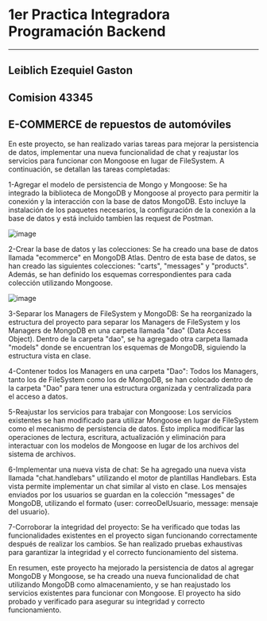 # 1er Practica Integradora Programación Backend
-------------------------------
##  Leiblich Ezequiel Gaston

## Comision 43345

## E-COMMERCE de repuestos de automóviles

En este proyecto, se han realizado varias tareas para mejorar la persistencia de datos, implementar una nueva funcionalidad de chat y reajustar los 
servicios para funcionar con Mongoose en lugar de FileSystem. A continuación, se detallan las tareas completadas:

1-Agregar el modelo de persistencia de Mongo y Mongoose: Se ha integrado la biblioteca de MongoDB y Mongoose al proyecto para permitir la conexión y la 
interacción con la base de datos MongoDB. Esto incluye la instalación de los paquetes necesarios, la configuración de la conexión a la base de datos y 
está incluido tambien las request de Postman.

![image](https://github.com/EzequielLeiblich/BACKEND-1erPracticaIntegradora-LeiblichE/assets/113488651/725d6539-d22e-45a0-a46b-d79eab53dc22)

2-Crear la base de datos y las colecciones: Se ha creado una base de datos llamada "ecommerce" en MongoDB Atlas. Dentro de esta base de datos, se han 
creado las siguientes colecciones: "carts", "messages" y "products". Además, se han definido los esquemas correspondientes para cada colección 
utilizando Mongoose.

![image](https://github.com/EzequielLeiblich/BACKEND-1erPracticaIntegradora-LeiblichE/assets/113488651/6886c33c-cc5b-4095-bb3e-aabe2c589311)

3-Separar los Managers de FileSystem y MongoDB: Se ha reorganizado la estructura del proyecto para separar los Managers de FileSystem y los Managers 
de MongoDB en una carpeta llamada "dao" (Data Access Object). Dentro de la carpeta "dao", se ha agregado otra carpeta llamada "models" donde se 
encuentran los esquemas de MongoDB, siguiendo la estructura vista en clase.

4-Contener todos los Managers en una carpeta "Dao": Todos los Managers, tanto los de FileSystem como los de MongoDB, se han colocado dentro de la 
carpeta "Dao" para tener una estructura organizada y centralizada para el acceso a datos.

5-Reajustar los servicios para trabajar con Mongoose: Los servicios existentes se han modificado para utilizar Mongoose en lugar de FileSystem como 
el mecanismo de persistencia de datos. Esto implica modificar las operaciones de lectura, escritura, actualización y eliminación para interactuar 
con los modelos de Mongoose en lugar de los archivos del sistema de archivos.

6-Implementar una nueva vista de chat: Se ha agregado una nueva vista llamada "chat.handlebars" utilizando el motor de plantillas Handlebars. 
Esta vista permite implementar un chat similar al visto en clase. Los mensajes enviados por los usuarios se guardan en la colección "messages" de 
MongoDB, utilizando el formato {user: correoDelUsuario, message: mensaje del usuario}.

7-Corroborar la integridad del proyecto: Se ha verificado que todas las funcionalidades existentes en el proyecto sigan funcionando correctamente 
después de realizar los cambios. Se han realizado pruebas exhaustivas para garantizar la integridad y el correcto funcionamiento del sistema.

En resumen, este proyecto ha mejorado la persistencia de datos al agregar MongoDB y Mongoose, se ha creado una nueva funcionalidad de chat 
utilizando MongoDB como almacenamiento, y se han reajustado los servicios existentes para funcionar con Mongoose. El proyecto ha sido probado y 
verificado para asegurar su integridad y correcto funcionamiento.
